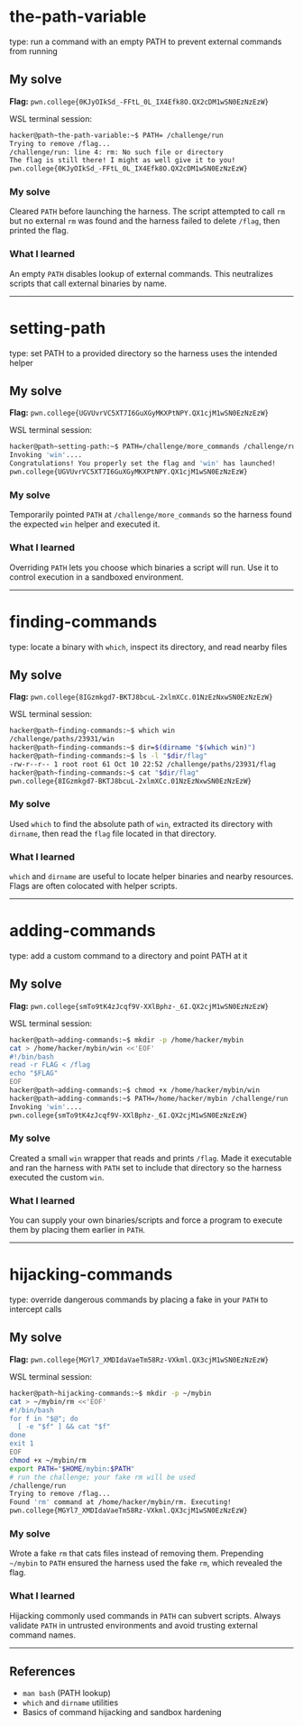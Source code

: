 # the-path-variable

type: run a command with an empty PATH to prevent external commands from running

## My solve

**Flag:** `pwn.college{0KJyOIkSd_-FFtL_0L_IX4Efk8O.QX2cDM1wSN0EzNzEzW}`

WSL terminal session:

```bash
hacker@path~the-path-variable:~$ PATH= /challenge/run
Trying to remove /flag...
/challenge/run: line 4: rm: No such file or directory
The flag is still there! I might as well give it to you!
pwn.college{0KJyOIkSd_-FFtL_0L_IX4Efk8O.QX2cDM1wSN0EzNzEzW}
```

### My solve

Cleared `PATH` before launching the harness. The script attempted to call `rm` but no external `rm` was found and the harness failed to delete `/flag`, then printed the flag.

### What I learned

An empty `PATH` disables lookup of external commands. This neutralizes scripts that call external binaries by name.

---

# setting-path

type: set PATH to a provided directory so the harness uses the intended helper

## My solve

**Flag:** `pwn.college{UGVUvrVC5XT7I6GuXGyMKXPtNPY.QX1cjM1wSN0EzNzEzW}`

WSL terminal session:

```bash
hacker@path~setting-path:~$ PATH=/challenge/more_commands /challenge/run
Invoking 'win'....
Congratulations! You properly set the flag and 'win' has launched!
pwn.college{UGVUvrVC5XT7I6GuXGyMKXPtNPY.QX1cjM1wSN0EzNzEzW}
```

### My solve

Temporarily pointed `PATH` at `/challenge/more_commands` so the harness found the expected `win` helper and executed it.

### What I learned

Overriding `PATH` lets you choose which binaries a script will run. Use it to control execution in a sandboxed environment.

---

# finding-commands

type: locate a binary with `which`, inspect its directory, and read nearby files

## My solve

**Flag:** `pwn.college{8IGzmkgd7-BKTJ8bcuL-2xlmXCc.01NzEzNxwSN0EzNzEzW}`

WSL terminal session:

```bash
hacker@path~finding-commands:~$ which win
/challenge/paths/23931/win
hacker@path~finding-commands:~$ dir=$(dirname "$(which win)")
hacker@path~finding-commands:~$ ls -l "$dir/flag"
-rw-r--r-- 1 root root 61 Oct 10 22:52 /challenge/paths/23931/flag
hacker@path~finding-commands:~$ cat "$dir/flag"
pwn.college{8IGzmkgd7-BKTJ8bcuL-2xlmXCc.01NzEzNxwSN0EzNzEzW}
```

### My solve

Used `which` to find the absolute path of `win`, extracted its directory with `dirname`, then read the `flag` file located in that directory.

### What I learned

`which` and `dirname` are useful to locate helper binaries and nearby resources. Flags are often colocated with helper scripts.

---

# adding-commands

type: add a custom command to a directory and point PATH at it

## My solve

**Flag:** `pwn.college{smTo9tK4zJcqf9V-XXlBphz-_6I.QX2cjM1wSN0EzNzEzW}`

WSL terminal session:

```bash
hacker@path~adding-commands:~$ mkdir -p /home/hacker/mybin
cat > /home/hacker/mybin/win <<'EOF'
#!/bin/bash
read -r FLAG < /flag
echo "$FLAG"
EOF
hacker@path~adding-commands:~$ chmod +x /home/hacker/mybin/win
hacker@path~adding-commands:~$ PATH=/home/hacker/mybin /challenge/run
Invoking 'win'....
pwn.college{smTo9tK4zJcqf9V-XXlBphz-_6I.QX2cjM1wSN0EzNzEzW}
```

### My solve

Created a small `win` wrapper that reads and prints `/flag`. Made it executable and ran the harness with `PATH` set to include that directory so the harness executed the custom `win`.

### What I learned

You can supply your own binaries/scripts and force a program to execute them by placing them earlier in `PATH`.

---

# hijacking-commands

type: override dangerous commands by placing a fake in your `PATH` to intercept calls

## My solve

**Flag:** `pwn.college{MGYl7_XMDIdaVaeTm58Rz-VXkml.QX3cjM1wSN0EzNzEzW}`

WSL terminal session:

```bash
hacker@path~hijacking-commands:~$ mkdir -p ~/mybin
cat > ~/mybin/rm <<'EOF'
#!/bin/bash
for f in "$@"; do
  [ -e "$f" ] && cat "$f"
done
exit 1
EOF
chmod +x ~/mybin/rm
export PATH="$HOME/mybin:$PATH"
# run the challenge; your fake rm will be used
/challenge/run
Trying to remove /flag...
Found 'rm' command at /home/hacker/mybin/rm. Executing!
pwn.college{MGYl7_XMDIdaVaeTm58Rz-VXkml.QX3cjM1wSN0EzNzEzW}
```

### My solve

Wrote a fake `rm` that cats files instead of removing them. Prepending `~/mybin` to `PATH` ensured the harness used the fake `rm`, which revealed the flag.

### What I learned

Hijacking commonly used commands in `PATH` can subvert scripts. Always validate `PATH` in untrusted environments and avoid trusting external command names.

---

## References

* `man bash` (PATH lookup)
* `which` and `dirname` utilities
* Basics of command hijacking and sandbox hardening
